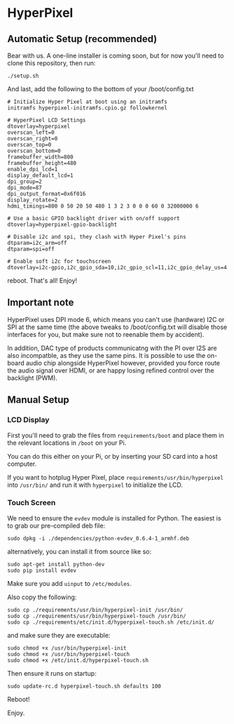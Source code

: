 # HyperPixel

## Automatic Setup (recommended)

Bear with us. A one-line installer is coming soon, but for now you'll need to clone this repository, then run:

```
./setup.sh
```

And last, add the following to the bottom of your /boot/config.txt

```
# Initialize Hyper Pixel at boot using an initramfs
initramfs hyperpixel-initramfs.cpio.gz followkernel

# HyperPixel LCD Settings
dtoverlay=hyperpixel
overscan_left=0
overscan_right=0
overscan_top=0
overscan_bottom=0
framebuffer_width=800
framebuffer_height=480
enable_dpi_lcd=1
display_default_lcd=1
dpi_group=2
dpi_mode=87
dpi_output_format=0x6f016
display_rotate=2
hdmi_timings=800 0 50 20 50 480 1 3 2 3 0 0 0 60 0 32000000 6

# Use a basic GPIO backlight driver with on/off support
dtoverlay=hyperpixel-gpio-backlight

# Disable i2c and spi, they clash with Hyper Pixel's pins
dtparam=i2c_arm=off
dtparam=spi=off

# Enable soft i2c for touchscreen
dtoverlay=i2c-gpio,i2c_gpio_sda=10,i2c_gpio_scl=11,i2c_gpio_delay_us=4
```

reboot. That's all! Enjoy!

## Important note

HyperPixel uses DPI mode 6, which means you can't use (hardware) I2C or SPI at the same time (the above tweaks to /boot/config.txt will disable those interfaces for you, but make sure not to reenable them by accident).

In addition, DAC type of products communicatng with the PI over I2S are also incompatble, as they use the same pins. It is possible to use the on-board audio chip alongside HyperPixel however, provided you force route the audio signal over HDMI, or are happy losing refined control over the backlight (PWM).

## Manual Setup

### LCD Display

First you'll need to grab the files from `requirements/boot` and place them in the relevant locations in `/boot` on your Pi.

You can do this either on your Pi, or by inserting your SD card into a host computer.

If you want to hotplug Hyper Pixel, place `requirements/usr/bin/hyperpixel` into `/usr/bin/` and run it with `hyperpixel` to initialize the LCD.

### Touch Screen

We need to ensure the `evdev` module is installed for Python. The easiest is to grab our pre-compiled deb file:

```
sudo dpkg -i ./dependencies/python-evdev_0.6.4-1_armhf.deb
```

alternatively, you can install it from source like so:

```
sudo apt-get install python-dev
sudo pip install evdev
```

Make sure you add `uinput` to `/etc/modules`.

Also copy the following:

```
sudo cp ./requirements/usr/bin/hyperpixel-init /usr/bin/
sudo cp ./requirements/usr/bin/hyperpixel-touch /usr/bin/
sudo cp ./requirements/etc/init.d/hyperpixel-touch.sh /etc/init.d/
```

and make sure they are executable:

```
sudo chmod +x /usr/bin/hyperpixel-init
sudo chmod +x /usr/bin/hyperpixel-touch
sudo chmod +x /etc/init.d/hyperpixel-touch.sh
```

Then ensure it runs on startup:

```
sudo update-rc.d hyperpixel-touch.sh defaults 100
```

Reboot!

Enjoy.
